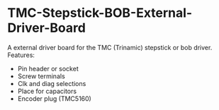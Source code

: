 # TMC-Stepstick-BOB-External-Driver-Board


A external driver board for the TMC (Trinamic) stepstick or bob driver. Features:

   - Pin header or socket
   - Screw terminals
   - Clk and diag selections
   - Place for capacitors
   - Encoder plug (TMC5160)

